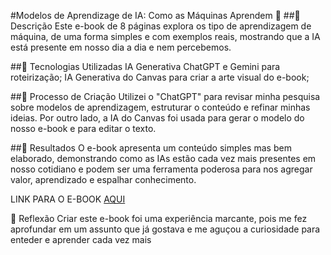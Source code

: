 #Modelos de Aprendizage de IA: Como as Máquinas Aprendem 🌌
##📒 Descrição
Este e-book de 8 páginas explora os tipo de aprendizagem de máquina, de uma forma simples e com exemplos reais, mostrando que a IA está presente em nosso dia a dia e nem percebemos.

##🤖 Tecnologias Utilizadas
IA Generativa ChatGPT e Gemini para roteirização;
IA Generativa do Canvas para criar a arte visual do e-book;

##🧐 Processo de Criação
Utilizei o "ChatGPT" para revisar minha pesquisa sobre modelos de aprendizagem, estruturar o conteúdo e refinar minhas ideias. Por outro lado, a IA do Canvas foi usada para gerar o modelo do nosso e-book e para editar o texto.

##🚀 Resultados
O e-book apresenta um conteúdo simples mas bem elaborado, demonstrando como as IAs estão cada vez mais presentes em nosso cotidiano e podem ser uma ferramenta poderosa para nos agregar valor, aprendizado e espalhar conhecimento.

LINK PARA O E-BOOK [AQUI](https://drive.google.com/drive/folders/1NV8W6p9H6ElXe0GcXB7-5xhqvqjswJkH?hl=pt-br&q=sharedwith:public%20parent:1NV8W6p9H6ElXe0GcXB7-5xhqvqjswJkH)

💭 Reflexão
Criar este e-book foi uma experiência marcante, pois me fez aprofundar em um assunto que já gostava e me aguçou a curiosidade para enteder e aprender cada vez mais
